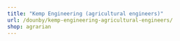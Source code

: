 ```yaml
---
title: "Kemp Engineering (agricultural engineers)"
url: /dounby/kemp-engineering-agricultural-engineers/
shop: agrarian
---
```

